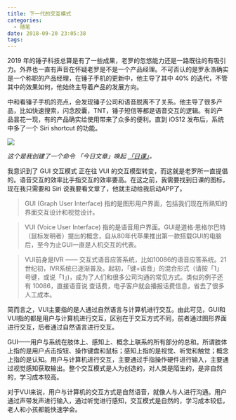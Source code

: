 ```yaml
---
title: 下一代的交互模式
categories:
  - 随笔
date: 2018-09-20 23:05:38
tags:
---
```


2019 年的锤子科技总算是有了一些成果，老罗的忽悠能力还是一路既往的有吸引力。外界也一直有声音在怀疑老罗是不是一个产品经理。不可否认的是罗永浩确实是一个称职的产品经理，在锤子手机的更新中，他主导了其中 40% 的迭代，不管其中的效果如何，他始终主导着产品的发展方向。

中和看锤子手机的亮点，会发现锤子公司和语音脱离不了关系。他主导了很多产品，比如快速搜索，闪念胶囊，TNT，锤子短信等都是语音交互的逻辑。有的产品昙花一现，有的产品确实给使用带来了众多的便利。直到 iOS12 发布后，系统中多了一个 Siri shortcut 的功能。

![](https://ws3.sinaimg.cn/large/006tNbRwgy1fvgfv3n2lqg30af0ijnfs.gif)

*这个是我创建了一个命令 「今日文章」唤起 [「日课」](https://itunes.apple.com/cn/app/id1193102860)。*

我意识到了 GUI 交互模式 正在往 VUI 的交互模型转变，而这就是老罗所一直提倡的。语音交互的效率比手指交互的效率要高。在这之前，我需要找到日课的图标，现在我只需要和 Siri 说我要看文章了，他就主动给我启动APP了。

> GUI (Graph User Interface) 指的是图形用户界面，包括我们现在所熟知的界面交互设计和视觉设计。

> VUI (Voice User Interface) 指的是语音用户界面。GUI是道格·恩格尔巴特（鼠标发明者）提出的概念，自从80年代苹果推出第一款搭载GUI的电脑后，至今为止GUI一直是人机交互的代表。

> VUI前身是IVR —— 交互式语音应答系统，比如10086的语音应答系统。21世纪初，IVR系统已逐渐普及。起初，「键+语音」的混合形式（请按「1」号键，或说「1」)，成为了人们和很多公司沟通的常见方式。类似的例子还有 10086，直接语音说 查话费，电子客户就会播报话费信息，省去了很多人工成本。

简而言之，VUI主要指的是人通过自然语言与计算机进行交互。由此可见，GUI和VUI指的都是用户与计算机进行交互，区别在于交互方式不同，前者通过图形界面进行交互，后者通过自然语言进行交互。

GUI——用户与系统在肢体上、感知上、概念上联系的所有部分的总和。所谓肢体上指的是用户点击按钮、操作键盘和鼠标；感知上指的是视觉、听觉和触觉；概念上指的是认知。用户与计算机进行交互，主要通过手指操作硬件进行输入，主要通过视觉感知获取输出。整个交互模式是人为创造的，对人类是陌生的，是非自然的，学习成本较高。

对于VUI来说，用户与计算机的交互方式是自然语音，就像人与人进行沟通。用户通过声带发声进行输入，通过听觉进行感知，交互模式是自然的，学习成本较低，老人和小孩都能快速学会。
